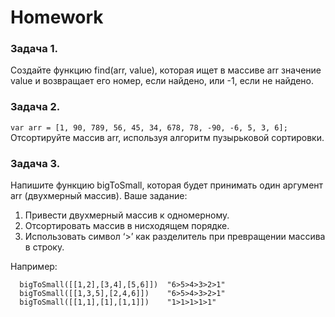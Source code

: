 # Homework

### Задача 1. 
Создайте функцию find(arr, value), которая ищет в массиве arr значение value и возвращает его номер, если найдено, или -1, если не найдено. 

### Задача 2.  
```var arr = [1, 90, 789, 56, 45, 34, 678, 78, -90, -6, 5, 3, 6]; ```
Отсортируйте массив arr, используя алгоритм пузырьковой сортировки. 

### Задача 3. 
Напишите функцию bigToSmall, которая будет принимать один аргумент arr (двухмерный массив). 
Ваше задание: 
1. Привести двухмерный массив к одномерному.  
2. Отсортировать массив в нисходящем порядке. 
3. Использовать символ ‘>’ как разделитель при превращении массива в строку.  

Например:
```
  bigToSmall([[1,2],[3,4],[5,6]])  "6>5>4>3>2>1"
  bigToSmall([[1,3,5],[2,4,6]])    "6>5>4>3>2>1"
  bigToSmall([[1,1],[1],[1,1]])    "1>1>1>1>1" 
  ```

